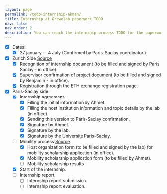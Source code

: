 ```yaml
---
layout: page
permalink: /todo-internship-akman/
title: Internship at Grewelab paperwork TODO
nav: false
nav_order: 2
description: You can reach the internship process TODO for the paperwork.
---
```


- [x] Dates:
	- [x] 27 january -- 4 July (Confirmed by Paris-Saclay coordinator.)

- [x] Zurich Side [Source](https://ethz.ch/en/studies/non-degree-courses/project/documents.html)
	- [x] Recognition of internship document (to be filled and signed by Paris Saclay - in office). 
	- [x] Supervisor confirmation of project document (to be filled and signed by Benjamin - in office).
	- [x] Registration through the ETH exchange registration page.
- [x] Paris-Saclay side
	- [x] Internship agreement.
		- [x] Filling the initial information by Ahmet.
		- [x] Filling the host institution information and topic details by the lab (in office).
		- [x] Sending this version to Paris-Saclay confirmation.
		- [x] Signature by Ahmet.
		- [x] Signature by the lab.
		- [x] Signature by the Universite Paris-Saclay. 
	- [ ] Mobility process [Source](https://www.universite-paris-saclay.fr/en/candidature-a-une-bourse-de-stage-a-linternational-idex/).
		- [x] Host organization form (to be filled and signed by the lab) for mobility scholarship application (in office).		
		- [x] Mobility scholarship application form (to be filled by Ahmet).
		- [ ] Mobility scholarship results.
	- [x] Start of the internship.
	- [ ] Internship report.
		- [ ] Internship report submission.
		- [ ] Internship report evaluation.